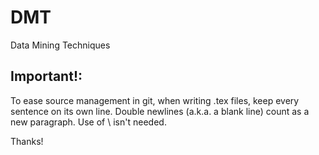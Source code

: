 # DMT
Data Mining Techniques

## Important!:
To ease source management in git, when writing .tex files, keep every sentence on its own line.
Double newlines (a.k.a. a blank line) count as a new paragraph.
Use of \\ isn't needed.

Thanks!
